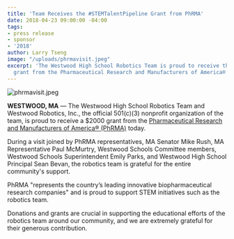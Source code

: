 ```yaml
---
title: 'Team Receives the #STEMTalentPipeline Grant from PhRMA'
date: 2018-04-23 09:00:00 -04:00
tags:
- press release
- sponsor
- '2018'
author: Larry Tseng
image: "/uploads/phrmavisit.jpeg"
excerpt: 'The Westwood High School Robotics Team is proud to receive the #STEMTalentPipeline
  grant from the Pharmaceutical Research and Manufacturers of America® (PhRMA)'
---
```


![phrmavisit.jpeg](/uploads/phrmavisit.jpeg)

**WESTWOOD, MA** — The Westwood High School Robotics Team and Westwood Robotics, Inc., the official 501(c)(3) nonprofit organization of the team, is proud to receive a $2000 grant from the [Pharmaceutical Research and Manufacturers of America® (PhRMA)](https://www.phrma.org) today.

During a visit joined by PhRMA representatives, MA Senator Mike Rush, MA Representative Paul McMurtry, Westwood Schools Committee members, Westwood Schools Superintendent Emily Parks, and Westwood High School Principal Sean Bevan, the robotics team is grateful for the entire community's support.

PhRMA "represents the country’s leading innovative biopharmaceutical research companies" and is proud to support STEM initiatives such as the robotics team.

Donations and grants are crucial in supporting the educational efforts of the robotics team around our community, and we are extremely grateful for their generous contribution.